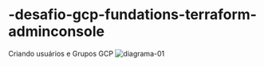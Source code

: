 # -desafio-gcp-fundations-terraform-adminconsole
Criando usuários e Grupos GCP
![diagrama-01](https://user-images.githubusercontent.com/70346444/207180917-968d5f35-dcf9-42f4-b7b7-987886978412.jpg)
